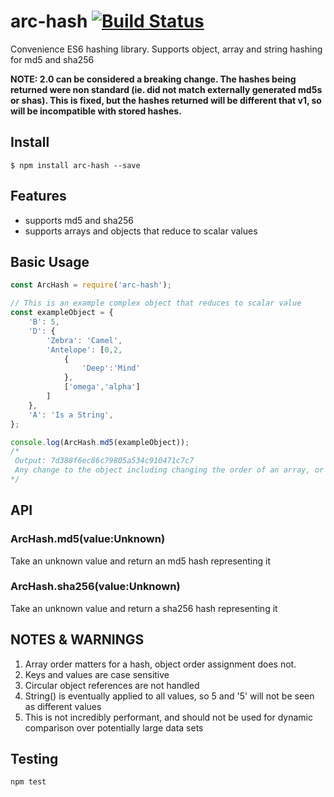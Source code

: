 # arc-hash [![Build Status](https://travis-ci.org/anyuzer/arc-hash.svg?branch=master)](https://travis-ci.org/anyuzer/arc-hash)
Convenience ES6 hashing library. Supports object, array and string hashing for md5 and sha256

**NOTE: 2.0 can be considered a breaking change. The hashes being returned were non standard (ie. did not match externally generated md5s or shas). This is fixed, but the hashes returned will be different that v1, so will be incompatible with stored hashes.**

## Install
```
$ npm install arc-hash --save
```

## Features
* supports md5 and sha256
* supports arrays and objects that reduce to scalar values

## Basic Usage

```js
const ArcHash = require('arc-hash');

// This is an example complex object that reduces to scalar value
const exampleObject = {
    'B': 5,
    'D': {
        'Zebra': 'Camel',
        'Antelope': [0,2,
            {
                'Deep':'Mind'
            },
            ['omega','alpha']
        ]
    },
    'A': 'Is a String',
};

console.log(ArcHash.md5(exampleObject));
/*
 Output: 7d388f6ec86c79805a534c910471c7c7
 Any change to the object including changing the order of an array, or changing the case in a key or a value will result in a new hash
*/


```

## API

### ArcHash.md5(value:Unknown)
Take an unknown value and return an md5 hash representing it

### ArcHash.sha256(value:Unknown)
Take an unknown value and return a sha256 hash representing it

## NOTES & WARNINGS
1. Array order matters for a hash, object order assignment does not.
2. Keys and values are case sensitive
3. Circular object references are not handled
4. String() is eventually applied to all values, so 5 and '5' will not be seen as different values
5. This is not incredibly performant, and should not be used for dynamic comparison over potentially large data sets
 
 
## Testing
```
npm test
```